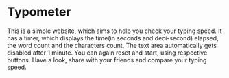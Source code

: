 # Typometer
This is a simple website, which aims to help you check your typing speed. It has a timer, which displays the time(in seconds and deci-second) elapsed, the word count and the characters count. The text area automatically gets disabled after 1 minute. You can again reset and start, using respective buttons. Have a look, share with your friends and compare your typing speed.
